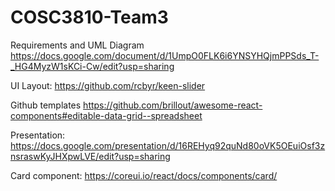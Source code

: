 # COSC3810-Team3
Requirements and UML Diagram https://docs.google.com/document/d/1UmpO0FLK6i6YNSYHQjmPPSds_T-_HG4MyzW1sKCi-Cw/edit?usp=sharing

UI Layout: https://github.com/rcbyr/keen-slider

Github templates https://github.com/brillout/awesome-react-components#editable-data-grid--spreadsheet

Presentation: https://docs.google.com/presentation/d/16REHyq92quNd80oVK5OEuiOsf3znsraswKyJHXpwLVE/edit?usp=sharing

Card component: https://coreui.io/react/docs/components/card/

